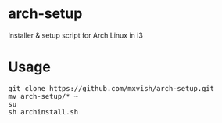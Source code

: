 # arch-setup
Installer &amp; setup script for Arch Linux in i3

# Usage
<pre>
git clone https://github.com/mxvish/arch-setup.git
mv arch-setup/* ~
su
sh archinstall.sh
</pre>
